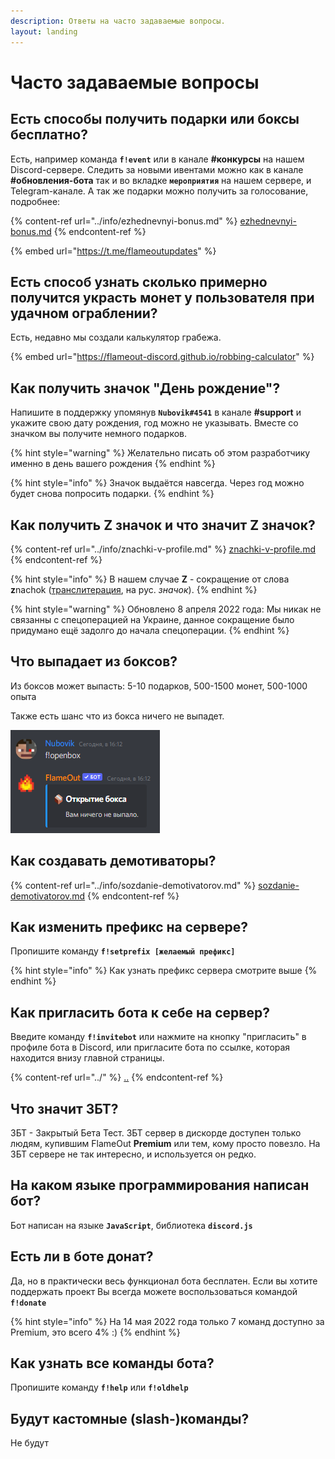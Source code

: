 ```yaml
---
description: Ответы на часто задаваемые вопросы.
layout: landing
---
```


# Часто задаваемые вопросы

## Есть способы получить подарки или боксы бесплатно?

Есть, например команда **`f!event`** или в канале **#конкурсы** на нашем Discord-сервере. Следить за новыми ивентами можно как в канале **#обновления-бота** так и во вкладке **`мероприятия`** на нашем сервере, и Telegram-канале. А так же подарки можно получить за голосование, подробнее:

{% content-ref url="../info/ezhednevnyi-bonus.md" %}
[ezhednevnyi-bonus.md](../info/ezhednevnyi-bonus.md)
{% endcontent-ref %}

{% embed url="https://t.me/flameoutupdates" %}

## Есть способ узнать сколько примерно получится украсть монет у пользователя при удачном ограблении?

Есть, недавно мы создали калькулятор грабежа.

{% embed url="https://flameout-discord.github.io/robbing-calculator" %}

## Как получить значок "День рождение"?

Напишите в поддержку упомянув **`Nubovik#4541`** в канале **#support** и укажите свою дату рождения, год можно не указывать. Вместе со значком вы получите немного подарков.

{% hint style="warning" %}
Желательно писать об этом разработчику именно в день вашего рождения
{% endhint %}

{% hint style="info" %}
Значок выдаётся навсегда. Через год можно будет снова попросить подарки.
{% endhint %}

## Как получить Z значок и что значит Z значок?

{% content-ref url="../info/znachki-v-profile.md" %}
[znachki-v-profile.md](../info/znachki-v-profile.md)
{% endcontent-ref %}

{% hint style="info" %}
В нашем случае **Z** - сокращение от слова **z**nachok ([транслитерация](https://ru.wikipedia.org/wiki/%D0%A2%D1%80%D0%B0%D0%BD%D1%81%D0%BB%D0%B8%D1%82%D0%B5%D1%80%D0%B0%D1%86%D0%B8%D1%8F), на рус. _значок_).&#x20;
{% endhint %}

{% hint style="warning" %}
Обновлено 8 апреля 2022 года: Мы никак не связанны с спецоперацией на Украине, данное сокращение было придумано ещё задолго до начала спецоперации.
{% endhint %}

## Что выпадает из боксов?

Из боксов может выпасть: 5-10 подарков, 500-1500 монет, 500-1000 опыта

Также есть шанс что из бокса ничего не выпадет.

![](<../.gitbook/assets/image (184).png>)

## Как создавать демотиваторы?

{% content-ref url="../info/sozdanie-demotivatorov.md" %}
[sozdanie-demotivatorov.md](../info/sozdanie-demotivatorov.md)
{% endcontent-ref %}

## Как изменить префикс на сервере?

Пропишите команду **`f!setprefix [желаемый префикс]`**

{% hint style="info" %}
Как узнать префикс сервера смотрите выше
{% endhint %}

## Как пригласить бота к себе на сервер?

Введите команду **`f!invitebot`** или нажмите на кнопку "пригласить" в профиле бота в Discord, или пригласите бота по ссылке, которая находится внизу главной страницы.

{% content-ref url="../" %}
[..](../)
{% endcontent-ref %}

## Что значит ЗБТ?

ЗБТ - Закрытый Бета Тест. ЗБТ сервер в дискорде доступен только людям, купившим FlameOut **Premium** или тем, кому просто повезло. На ЗБТ сервере не так интересно, и используется он редко.

## На каком языке программирования написан бот?

Бот написан на языке **`JavaScript`**, библиотека **`discord.js`**

## Есть ли в боте донат?

Да, но в практически весь функционал бота бесплатен. Если вы хотите поддержать проект Вы всегда можете воспользоваться командой **`f!donate`**

{% hint style="info" %}
На 14 мая 2022 года только 7 команд доступно за Premium, это всего 4% :)
{% endhint %}

## Как узнать все команды бота?

Пропишите команду **`f!help`** или **`f!oldhelp`**

## Будут кастомные (slash-)команды?

Не будут
